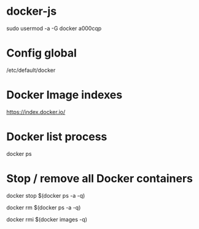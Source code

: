 docker-js
=========

 sudo usermod -a -G docker a000cqp

# Config global
/etc/default/docker


# Docker Image indexes
https://index.docker.io/

# Docker list process
docker ps

# Stop / remove all Docker containers
docker stop $(docker ps -a -q)

docker rm $(docker ps -a -q)


docker rmi $(docker images -q)